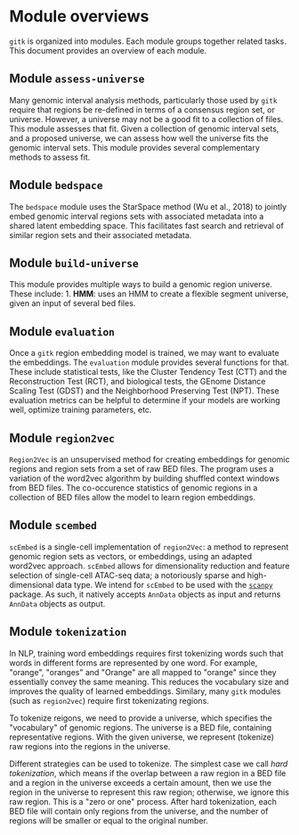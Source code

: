 # Module overviews

`gitk` is organized into modules. Each module groups together related tasks. This document provides an overview of each module.

## Module `assess-universe`

Many genomic interval analysis methods, particularly those used by `gitk` require that regions be re-defined in terms of a consensus region set, or universe. However, a universe may not be a good fit to a collection of files. This module assesses that fit. Given a collection of genomic interval sets, and a proposed universe, we can assess how well the universe fits the genomic interval sets. This module provides several complementary methods to assess fit.

## Module `bedspace`

The `bedspace` module uses the StarSpace method (Wu et al., 2018) to jointly embed genomic interval regions sets with associated metadata into a shared latent embedding space. This facilitates fast search and retrieval of similar region sets and their associated metadata. 

## Module `build-universe`

This module provides multiple ways to build a genomic region universe. These include: 1. **HMM**: uses an HMM to create a flexible segment universe, given an input of several bed files.

## Module `evaluation`

Once a `gitk` region embedding model is trained, we may want to evaluate the embeddings. The `evaluation` module provides several functions for that. These include statistical tests, like the Cluster Tendency Test (CTT) and the Reconstruction Test (RCT), and biological tests, the GEnome Distance Scaling Test (GDST) and the Neighborhood Preserving Test (NPT). These evaluation metrics can be helpful to determine if your models are working well, optimize training parameters, etc.

## Module `region2vec`

`Region2Vec` is an unsupervised method for creating embeddings for genomic regions and region sets from a set of raw BED files. The program uses a variation of the word2vec algorithm by building shuffled context windows from BED files. The co-occurence statistics of genomic regions in a collection of BED files allow the model to learn region embeddings.

## Module `scembed`

`scEmbed` is a single-cell implementation of `region2Vec`: a method to represent genomic region sets as vectors, or embeddings, using an adapted word2vec approach. `scEmbed` allows for dimensionality reduction and feature selection of single-cell ATAC-seq data; a notoriously sparse and high-dimensional data type. We intend for `scEmbed` to be used with the [`scanpy`](https://scanpy.readthedocs.io/en/stable/) package. As such, it natively accepts `AnnData` objects as input and returns `AnnData` objects as output.

## Module `tokenization`

In NLP, training word embeddings requires first tokenizing words such that words in different forms are represented by one word. For example, "orange", "oranges" and "Orange" are all mapped to "orange" since they essentially convey the same meaning. This reduces the vocabulary size and improves the quality of learned embeddings. Similary, many `gitk` modules (such as `region2vec`) require first tokenizating regions.

To tokenize reigons, we need to provide a universe, which specifies the "vocabulary" of genomic regions. The universe is a BED file, containing representative regions. With the given universe, we represent (tokenize) raw regions into the regions in the universe.

Different strategies can be used to tokenize. The simplest case we call *hard tokenization*, which means if the overlap between a raw region in a BED file and a region in the universe exceeds a certain amount, then we use the region in the universe to represent this raw region; otherwise, we ignore this raw region. This is a "zero or one" process. After hard tokenization, each BED file will contain only regions from the universe, and the number of regions will be smaller or equal to the original number.
